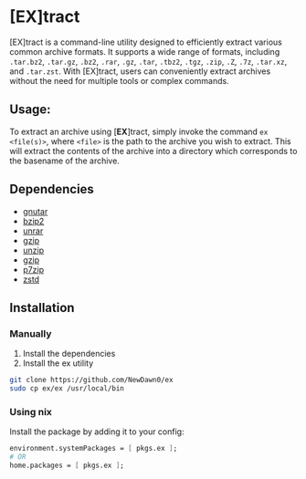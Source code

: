 # [EX]tract

[EX]tract is a command-line utility designed to efficiently extract various common archive formats. It supports a wide range of formats, including `.tar.bz2`, `.tar.gz`, `.bz2`, `.rar`, `.gz`, `.tar`, `.tbz2`, `.tgz`, `.zip`, `.Z`, `.7z`, `.tar.xz`, and `.tar.zst`. With [EX]tract, users can conveniently extract archives without the need for multiple tools or complex commands.

## Usage:

To extract an archive using [**EX**]tract, simply invoke the command `ex <file(s)>`, where `<file>` is the path to the archive you wish to extract. This will extract the contents of the archive into a directory which corresponds to the basename of the archive.

## Dependencies

- [gnutar](https://www.gnu.org/software/tar/)
- [bzip2](https://www.sourceware.org/bzip2)
- [unrar](https://www.rarlab.com/)
- [gzip](https://www.gnu.org/software/gzip/)
- [unzip](http://www.info-zip.org/)
- [gzip](https://www.gnu.org/software/gzip/)
- [p7zip](https://github.com/p7zip-project/p7zip)
- [zstd](https://facebook.github.io/zstd/)

## Installation

### Manually

1. Install the dependencies
2. Install the ex utility

```bash
git clone https://github.com/NewDawn0/ex
sudo cp ex/ex /usr/local/bin
```

### Using nix

Install the package by adding it to your config:

```nix
environment.systemPackages = [ pkgs.ex ];
# OR
home.packages = [ pkgs.ex ];
```
